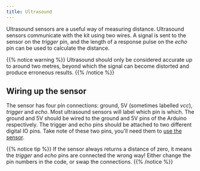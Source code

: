 ```yaml
---
title: Ultrasound
---
```


Ultrasound sensors are a useful way of measuring distance. Ultrasound sensors communicate with the kit using two wires. A signal is sent to the sensor on the _trigger_ pin, and the length of a response pulse on the _echo_ pin can be used to calculate the distance.

{{% notice warning %}}
Ultrasound should only be considered accurate up to around two metres, beyond which the signal can become distorted and produce erroneous results.
{{% /notice %}}

## Wiring up the sensor
The sensor has four pin connections: ground, 5V (sometimes labelled _vcc_), _trigger_ and _echo_. Most ultrasound sensors will label which pin is which. The ground and 5V should be wired to the ground and 5V pins of the Arduino respectively. The trigger and echo pins should be attached to two different digital IO pins. Take note of these two pins, you'll need them to [use the sensor](../../../api/arduino#ultrasound-sensors).

{{% notice tip %}}
If the sensor always returns a distance of zero, it means the _trigger_ and _echo_ pins are connected the wrong way! Either change the pin numbers in the code, or swap the connections.
{{% /notice %}}
